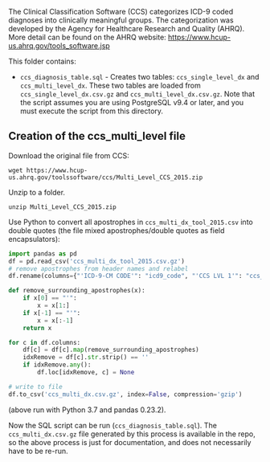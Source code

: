 The Clinical Classification Software (CCS) categorizes ICD-9 coded diagnoses into clinically meaningful groups. The categorization was developed by the Agency for Healthcare Research and Quality (AHRQ). More detail can be found on the AHRQ website: https://www.hcup-us.ahrq.gov/tools_software.jsp

This folder contains:

* `ccs_diagnosis_table.sql` - Creates two tables: `ccs_single_level_dx` and `ccs_multi_level_dx`. These two tables are loaded from `ccs_single_level_dx.csv.gz` and `ccs_multi_level_dx.csv.gz`. Note that the script assumes you are using PostgreSQL v9.4 or later, and you must execute the script from this directory.

## Creation of the ccs_multi_level file

Download the original file from CCS: 

```
wget https://www.hcup-us.ahrq.gov/toolssoftware/ccs/Multi_Level_CCS_2015.zip
```

Unzip to a folder.

```
unzip Multi_Level_CCS_2015.zip
```

Use Python to convert all apostrophes in `ccs_multi_dx_tool_2015.csv` into double quotes (the file mixed apostrophes/double quotes as field encapsulators):

```python
import pandas as pd
df = pd.read_csv('ccs_multi_dx_tool_2015.csv.gz')
# remove apostrophes from header names and relabel
df.rename(columns={"'ICD-9-CM CODE'": "icd9_code", "'CCS LVL 1'": "ccs_level1", "'CCS LVL 1 LABEL'": "ccs_group1", "'CCS LVL 2'": "ccs_level2", "'CCS LVL 2 LABEL'": "ccs_group2", "'CCS LVL 3'": "ccs_level3", "'CCS LVL 3 LABEL'": "ccs_group3", "'CCS LVL 4'": "ccs_level4", "'CCS LVL 4 LABEL'": "ccs_group4", }, inplace=True)

def remove_surrounding_apostrophes(x):
    if x[0] == "'":
        x = x[1:]
    if x[-1] == "'":
        x = x[:-1]
    return x

for c in df.columns:
    df[c] = df[c].map(remove_surrounding_apostrophes)
    idxRemove = df[c].str.strip() == ''
    if idxRemove.any():
        df.loc[idxRemove, c] = None

# write to file
df.to_csv('ccs_multi_dx.csv.gz', index=False, compression='gzip')
```

(above run with Python 3.7 and pandas 0.23.2).

Now the SQL script can be run (`ccs_diagnosis_table.sql`). The `ccs_multi_dx.csv.gz` file generated by this process is available in the repo, so the above process is just for documentation, and does not necessarily have to be re-run.